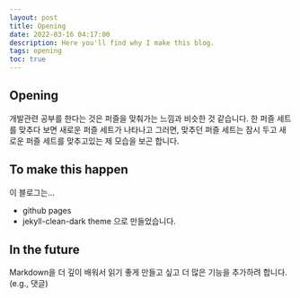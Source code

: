 ```yaml
---
layout: post
title: Opening
date: 2022-03-16 04:17:00
description: Here you'll find why I make this blog.
tags: opening
toc: true
---
```


## Opening

개발관련 공부를 한다는 것은 퍼즐을 맞춰가는 느낌과 비슷한 것 같습니다.
한 퍼즐 세트를 맞추다 보면 새로운 퍼즐 세트가 나타나고
그러면, 맞추던 퍼즐 세트는 잠시 두고 새로운 퍼즐 세트를 맞추고있는 제 모습을 보곤 합니다.

## To make this happen

이 블로그는...
- github pages
- jekyll-clean-dark theme
으로 만들었습니다.

## In the future

Markdown을 더 깊이 배워서 읽기 좋게 만들고 싶고
더 많은 기능을 추가하려 합니다. (e.g., 댓글)
